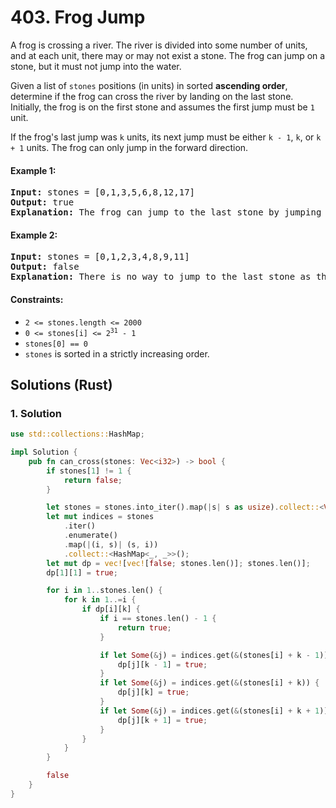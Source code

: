 # 403. Frog Jump
A frog is crossing a river. The river is divided into some number of units, and at each unit, there may or may not exist a stone. The frog can jump on a stone, but it must not jump into the water.

Given a list of `stones` positions (in units) in sorted **ascending order**, determine if the frog can cross the river by landing on the last stone. Initially, the frog is on the first stone and assumes the first jump must be `1` unit.

If the frog's last jump was `k` units, its next jump must be either `k - 1`, `k`, or `k + 1` units. The frog can only jump in the forward direction.

#### Example 1:
<pre>
<strong>Input:</strong> stones = [0,1,3,5,6,8,12,17]
<strong>Output:</strong> true
<strong>Explanation:</strong> The frog can jump to the last stone by jumping 1 unit to the 2nd stone, then 2 units to the 3rd stone, then 2 units to the 4th stone, then 3 units to the 6th stone, 4 units to the 7th stone, and 5 units to the 8th stone.
</pre>

#### Example 2:
<pre>
<strong>Input:</strong> stones = [0,1,2,3,4,8,9,11]
<strong>Output:</strong> false
<strong>Explanation:</strong> There is no way to jump to the last stone as the gap between the 5th and 6th stone is too large.
</pre>

#### Constraints:
* `2 <= stones.length <= 2000`
* <code>0 <= stones[i] <= 2<sup>31</sup> - 1</code>
* `stones[0] == 0`
* `stones` is sorted in a strictly increasing order.

## Solutions (Rust)

### 1. Solution
```Rust
use std::collections::HashMap;

impl Solution {
    pub fn can_cross(stones: Vec<i32>) -> bool {
        if stones[1] != 1 {
            return false;
        }

        let stones = stones.into_iter().map(|s| s as usize).collect::<Vec<_>>();
        let mut indices = stones
            .iter()
            .enumerate()
            .map(|(i, s)| (s, i))
            .collect::<HashMap<_, _>>();
        let mut dp = vec![vec![false; stones.len()]; stones.len()];
        dp[1][1] = true;

        for i in 1..stones.len() {
            for k in 1..=i {
                if dp[i][k] {
                    if i == stones.len() - 1 {
                        return true;
                    }

                    if let Some(&j) = indices.get(&(stones[i] + k - 1)) {
                        dp[j][k - 1] = true;
                    }
                    if let Some(&j) = indices.get(&(stones[i] + k)) {
                        dp[j][k] = true;
                    }
                    if let Some(&j) = indices.get(&(stones[i] + k + 1)) {
                        dp[j][k + 1] = true;
                    }
                }
            }
        }

        false
    }
}
```
